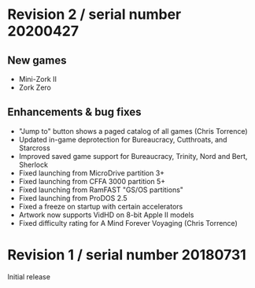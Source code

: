 # Revision 2 / serial number 20200427

## New games

 - Mini-Zork II
 - Zork Zero

## Enhancements & bug fixes

 - "Jump to" button shows a paged catalog of all games (Chris Torrence)
 - Updated in-game deprotection for Bureaucracy, Cutthroats, and Starcross
 - Improved saved game support for Bureaucracy, Trinity, Nord and Bert, Sherlock
 - Fixed launching from MicroDrive partition 3+
 - Fixed launching from CFFA 3000 partition 5+
 - Fixed launching from RamFAST "GS/OS partitions"
 - Fixed launching from ProDOS 2.5
 - Fixed a freeze on startup with certain accelerators
 - Artwork now supports VidHD on 8-bit Apple II models
 - Fixed difficulty rating for A Mind Forever Voyaging (Chris Torrence)

# Revision 1 / serial number 20180731

Initial release

